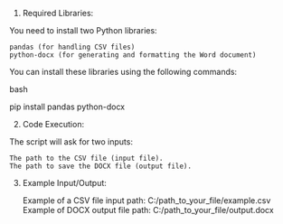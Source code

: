 1. Required Libraries:

You need to install two Python libraries:

    pandas (for handling CSV files)
    python-docx (for generating and formatting the Word document)

You can install these libraries using the following commands:

bash

pip install pandas python-docx

2. Code Execution:

The script will ask for two inputs:

    The path to the CSV file (input file).
    The path to save the DOCX file (output file).

3. Example Input/Output:

    Example of a CSV file input path:
        C:/path_to_your_file/example.csv
    Example of DOCX output file path:
        C:/path_to_your_file/output.docx
